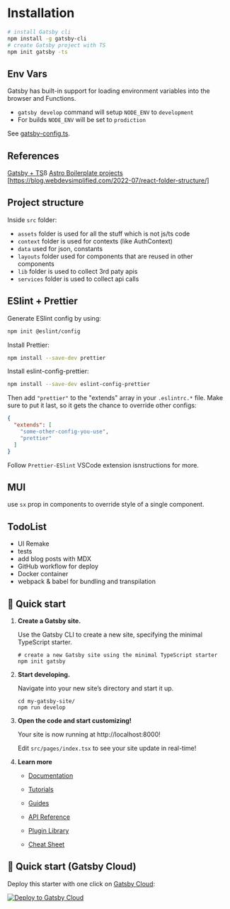 # Installation

```bash
# install Gatsby cli
npm install -g gatsby-cli
# create Gatsby project with TS
npm init gatsby -ts
```

## Env Vars

Gatsby has built-in support for loading environment variables into the browser and Functions.

- `gatsby develop` command will setup `NODE_ENV` to `development`
- For builds `NODE_ENV` will be set to `prodiction`

See [gatsby-config.ts](./gatsby-config.ts).

## References

[Gatsby + TS](https://www.gatsbyjs.com/docs/how-to/custom-configuration/typescript/)ß
[Astro Boilerplate projects](https://github.com/ixartz/Astro-boilerplate)
[https://blog.webdevsimplified.com/2022-07/react-folder-structure/]

## Project structure

Inside `src` folder:

- `assets` folder is used for all the stuff which is not js/ts code
- `context` folder is used for contexts (like AuthContext)
- `data` used for json, constants
- `layouts` folder used for components that are reused in other components
- `lib` folder is used to collect 3rd paty apis
- `services` folder is used to collect api calls

## ESlint + Prettier

Generate ESlint config by using:
```bash
npm init @eslint/config
```
Install Prettier:
```bash
npm install --save-dev prettier
```

Install eslint-config-prettier:
```bash
npm install --save-dev eslint-config-prettier
```
Then add `"prettier"` to the "extends" array in your `.eslintrc.*` file. Make sure to put it last, so it gets the chance to override other configs:
```json
{
  "extends": [
    "some-other-config-you-use",
    "prettier"
  ]
}
```

Follow `Prettier-ESlint` VSCode extension isnstructions for more.

## MUI

use `sx` prop in components to override style of a single component.

## TodoList

- UI Remake
- tests
- add blog posts with MDX
- GitHub workflow for deploy
- Docker container
- webpack & babel for bundling and transpilation

## 🚀 Quick start

1.  **Create a Gatsby site.**

    Use the Gatsby CLI to create a new site, specifying the minimal TypeScript starter.

    ```shell
    # create a new Gatsby site using the minimal TypeScript starter
    npm init gatsby
    ```

2.  **Start developing.**

    Navigate into your new site’s directory and start it up.

    ```shell
    cd my-gatsby-site/
    npm run develop
    ```

3.  **Open the code and start customizing!**

    Your site is now running at http://localhost:8000!

    Edit `src/pages/index.tsx` to see your site update in real-time!

4.  **Learn more**

    - [Documentation](https://www.gatsbyjs.com/docs/?utm_source=starter&utm_medium=readme&utm_campaign=minimal-starter-ts)

    - [Tutorials](https://www.gatsbyjs.com/tutorial/?utm_source=starter&utm_medium=readme&utm_campaign=minimal-starter-ts)

    - [Guides](https://www.gatsbyjs.com/tutorial/?utm_source=starter&utm_medium=readme&utm_campaign=minimal-starter-ts)

    - [API Reference](https://www.gatsbyjs.com/docs/api-reference/?utm_source=starter&utm_medium=readme&utm_campaign=minimal-starter-ts)

    - [Plugin Library](https://www.gatsbyjs.com/plugins?utm_source=starter&utm_medium=readme&utm_campaign=minimal-starter-ts)

    - [Cheat Sheet](https://www.gatsbyjs.com/docs/cheat-sheet/?utm_source=starter&utm_medium=readme&utm_campaign=minimal-starter-ts)

## 🚀 Quick start (Gatsby Cloud)

Deploy this starter with one click on [Gatsby Cloud](https://www.gatsbyjs.com/cloud/):

[<img src="https://www.gatsbyjs.com/deploynow.svg" alt="Deploy to Gatsby Cloud">](https://www.gatsbyjs.com/dashboard/deploynow?url=https://github.com/gatsbyjs/gatsby-starter-minimal-ts)
